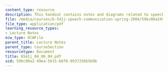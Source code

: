 ```yaml
---
content_type: resource
description: This handout contains notes and diagrams related to speech planning.
file: /media/courses/6-541j-speech-communication-spring-2004/59bc00a249ea5615b6f88937256b5b9b_6541j_04_06_04.pdf
file_type: application/pdf
learning_resource_types:
- Lecture Notes
ocw_type: OCWFile
parent_title: Lecture Notes
parent_type: CourseSection
resourcetype: Document
title: 6541j_04_06_04.pdf
uid: 59bc00a2-49ea-5615-b6f8-8937256b5b9b
---
```

